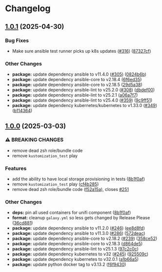 # Changelog

## [1.0.1](https://github.com/marinatedconcrete/config/compare/ansible-collection@v1.0.0...ansible-collection@v1.0.1) (2025-04-30)


### Bug Fixes

* Make sure ansible test runner picks up k8s updates ([#316](https://github.com/marinatedconcrete/config/issues/316)) ([87327cf](https://github.com/marinatedconcrete/config/commit/87327cfc32b75674d1abd4c925232084c4c43cc1))


### Other Changes

* **package:** update dependency ansible to v11.4.0 ([#305](https://github.com/marinatedconcrete/config/issues/305)) ([0824b6b](https://github.com/marinatedconcrete/config/commit/0824b6b088ade4ef99cb8e22c3c671d99bf2af17))
* **package:** update dependency ansible-core to v2.18.4 ([6f6ed35](https://github.com/marinatedconcrete/config/commit/6f6ed355ff585387cfc1086df013c47e89b64f11))
* **package:** update dependency ansible-core to v2.18.5 ([29d5a38](https://github.com/marinatedconcrete/config/commit/29d5a3854e74366305feda8316b17c7deefc9165))
* **package:** update dependency ansible-lint to v25.2.0 ([#308](https://github.com/marinatedconcrete/config/issues/308)) ([dbdef00](https://github.com/marinatedconcrete/config/commit/dbdef00aaf09647be2a2d2e4a58674d613228e64))
* **package:** update dependency ansible-lint to v25.2.1 ([a06a7f7](https://github.com/marinatedconcrete/config/commit/a06a7f702480dadacc04ca596f697ec913300559))
* **package:** update dependency ansible-lint to v25.4.0 ([#359](https://github.com/marinatedconcrete/config/issues/359)) ([9c9ff51](https://github.com/marinatedconcrete/config/commit/9c9ff51abab5f2bf06c8d54d0e9da99fe666c0aa))
* **package:** update dependency kubernetes/kubernetes to v1.33.0 ([#349](https://github.com/marinatedconcrete/config/issues/349)) ([b114364](https://github.com/marinatedconcrete/config/commit/b1143645c052fb7280af35152836e8bfd81d2d49))

## [1.0.0](https://github.com/marinatedconcrete/config/compare/ansible-collection@v0.1.0...ansible-collection@v1.0.0) (2025-03-03)


### ⚠ BREAKING CHANGES

* remove dead zsh role/bundle code
* remove `kustomization_test` play

### Features

* add the ability to have local storage provisioning in tests ([8b1f0af](https://github.com/marinatedconcrete/config/commit/8b1f0af12afb544e5d824d52f14a623239833bbe))
* remove `kustomization_test` play ([cf4b285](https://github.com/marinatedconcrete/config/commit/cf4b285433f67936e3997cbeee03dd2d4077a284))
* remove dead zsh role/bundle code ([f52a15a](https://github.com/marinatedconcrete/config/commit/f52a15af2c5cfa37c1a912485a5cb1a2cc46bebb)), closes [#251](https://github.com/marinatedconcrete/config/issues/251)


### Other Changes

* **deps:** pin all used containers for unifi component ([8b1f0af](https://github.com/marinatedconcrete/config/commit/8b1f0af12afb544e5d824d52f14a623239833bbe))
* **format:** cleanup `galaxy.yml` so less gets changed by Release Please ([36cd881](https://github.com/marinatedconcrete/config/commit/36cd881654e2ccd22dacf4e103df56ff24022bee))
* **package:** update dependency ansible to v11.2.0 ([#246](https://github.com/marinatedconcrete/config/issues/246)) ([ee8d8fd](https://github.com/marinatedconcrete/config/commit/ee8d8fd02046696a1db28c7022cef3b9a5e53840))
* **package:** update dependency ansible to v11.3.0 ([#286](https://github.com/marinatedconcrete/config/issues/286)) ([572deac](https://github.com/marinatedconcrete/config/commit/572deac856a00824877bbf95bd25e0c1a4d0e4bb))
* **package:** update dependency ansible-core to v2.18.2 ([#239](https://github.com/marinatedconcrete/config/issues/239)) ([358ce52](https://github.com/marinatedconcrete/config/commit/358ce5253a59268b08415a6d8d7996b539b8e5f1))
* **package:** update dependency ansible-core to v2.18.3 ([d864de5](https://github.com/marinatedconcrete/config/commit/d864de54d58f4c1b66d391eb84375031696f50a4))
* **package:** update dependency ansible-lint to v25.1.3 ([97c2c0c](https://github.com/marinatedconcrete/config/commit/97c2c0ce642773e7db18858791b0b1cab7a45125))
* **package:** update dependency kubernetes to v32 ([#245](https://github.com/marinatedconcrete/config/issues/245)) ([925509c](https://github.com/marinatedconcrete/config/commit/925509c34e35832f60da83f8ee6e7643a699c76f))
* **package:** update dependency kubernetes to v32.0.1 ([a1b66a5](https://github.com/marinatedconcrete/config/commit/a1b66a587afed10485fee9359bf03f27cc411a0c))
* **package:** update python docker tag to v3.13.2 ([f6f9430](https://github.com/marinatedconcrete/config/commit/f6f94303519f34b35a8fa61af234715effc0482c))
